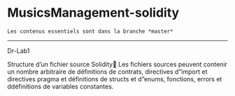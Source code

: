 # MusicsManagement-solidity


    Les contenus essentiels sont dans la branche *master*
  
___


  Dr-Lab1



Structure d’un fichier source Solidity
    Les fichiers sources peuvent contenir un nombre arbitraire de définitions de contrats, directives d”import et directives pragma et définitions de structs et d”enums, fonctions, errors et ddéfinitions de variables constantes.
